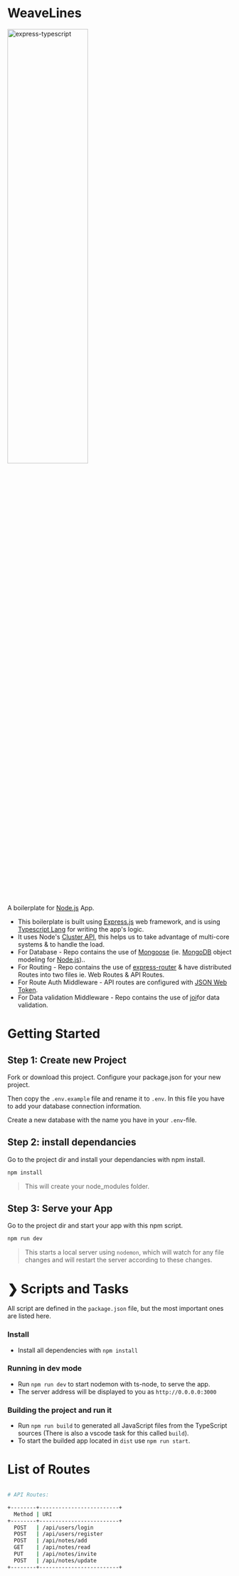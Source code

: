 # WeaveLines

<img alt="express-typescript" src="https://geekyants.github.io/express-typescript/public/images/express-typescript.png" height="50%" width="60%">

A boilerplate for [Node.js](https://nodejs.org/en) App.

* This boilerplate is built using [Express.js](https://expressjs.com/) web framework, and is using [Typescript Lang](https://www.typescriptlang.org/) for writing the app's logic. 
* It uses Node's [Cluster API](https://nodejs.org/api/cluster.html), this helps us to take advantage of multi-core systems & to handle the load.
* For Database - Repo contains the use of [Mongoose](https://mongoosejs.com/) (ie. [MongoDB](https://www.mongodb.com/) object modeling for [Node.js](https://nodejs.org/en/))..
* For Routing - Repo contains the use of [express-router](https://expressjs.com/en/guide/routing.html) & have distributed Routes into two files ie. Web Routes & API Routes. 
* For Route Auth Middleware - API routes are configured with [JSON Web Token](https://github.com/auth0/express-jwt).
* For Data validation Middleware - Repo contains the use of [joi](https://www.npmjs.com/package/joi)for data validation.


# Getting Started
## Step 1: Create new Project

Fork or download this project. Configure your package.json for your new project.

Then copy the `.env.example` file and rename it to `.env`. In this file you have to add your database connection information.

Create a new database with the name you have in your `.env`-file.

## Step 2: install dependancies

Go to the project dir and install your dependancies with npm install.

```bash
npm install
```

> This will create your node_modules folder.
## Step 3: Serve your App

Go to the project dir and start your app with this npm script.

```bash
npm run dev
```

> This starts a local server using `nodemon`, which will watch for any file changes and will restart the server according to these changes.


# ❯ Scripts and Tasks

All script are defined in the `package.json` file, but the most important ones are listed here.

### Install

- Install all dependencies with `npm install`

### Running in dev mode

- Run `npm run dev` to start nodemon with ts-node, to serve the app.
- The server address will be displayed to you as `http://0.0.0.0:3000`

### Building the project and run it

- Run `npm run build` to generated all JavaScript files from the TypeScript sources (There is also a vscode task for this called `build`).
- To start the builded app located in `dist` use `npm run start`.

# List of Routes

```sh

# API Routes:

+--------+-------------------------+
  Method | URI
+--------+-------------------------+
  POST   | /api/users/login
  POST   | /api/users/register
  POST   | /api/notes/add
  GET    | /api/notes/read
  PUT    | /api/notes/invite
  POST   | /api/notes/update
+--------+-------------------------+
```